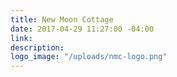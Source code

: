 ```yaml
---
title: New Moon Cottage
date: 2017-04-29 11:27:00 -04:00
link: 
description: 
logo_image: "/uploads/nmc-logo.png"
---
```


